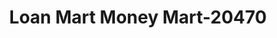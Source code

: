 ---
f_zip-code: 95610
f_state-code: CA
title: Loan Mart Money Mart-20470
f_phone: 916-967-7935
f_city-only: Citrus Heights
f_address: 7855 Madison Ave Ste C Citrus Heights
f_location-unique-id: '20470'
slug: loan-mart-money-mart-20470
updated-on: '2024-05-30T13:46:58.046Z'
created-on: '2024-05-30T13:36:59.803Z'
published-on: '2024-05-30T13:54:32.469Z'
f_city-state: cms/city/citrus-heights-ca.md
f_company: cms/company/loan-mart-money-mart.md
f_state: cms/state/california.md
layout: '[payday-loan].html'
tags: payday-loan
---